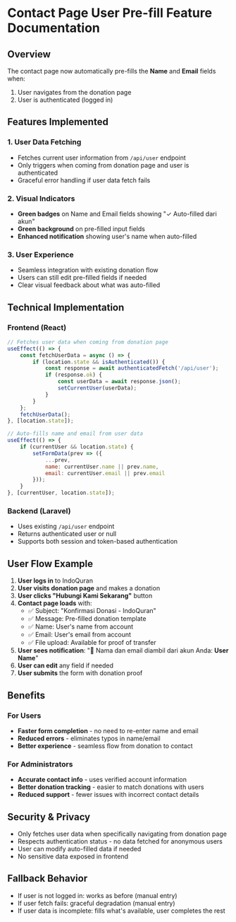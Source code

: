 # Contact Page User Pre-fill Feature Documentation

## Overview
The contact page now automatically pre-fills the **Name** and **Email** fields when:
1. User navigates from the donation page
2. User is authenticated (logged in)

## Features Implemented

### 1. **User Data Fetching**
- Fetches current user information from `/api/user` endpoint
- Only triggers when coming from donation page and user is authenticated
- Graceful error handling if user data fetch fails

### 2. **Visual Indicators**
- **Green badges** on Name and Email fields showing "✓ Auto-filled dari akun"
- **Green background** on pre-filled input fields
- **Enhanced notification** showing user's name when auto-filled

### 3. **User Experience**
- Seamless integration with existing donation flow
- Users can still edit pre-filled fields if needed
- Clear visual feedback about what was auto-filled

## Technical Implementation

### Frontend (React)
```javascript
// Fetches user data when coming from donation page
useEffect(() => {
    const fetchUserData = async () => {
        if (location.state && isAuthenticated()) {
            const response = await authenticatedFetch('/api/user');
            if (response.ok) {
                const userData = await response.json();
                setCurrentUser(userData);
            }
        }
    };
    fetchUserData();
}, [location.state]);

// Auto-fills name and email from user data
useEffect(() => {
    if (currentUser && location.state) {
        setFormData(prev => ({
            ...prev,
            name: currentUser.name || prev.name,
            email: currentUser.email || prev.email
        }));
    }
}, [currentUser, location.state]);
```

### Backend (Laravel)
- Uses existing `/api/user` endpoint
- Returns authenticated user or null
- Supports both session and token-based authentication

## User Flow Example

1. **User logs in** to IndoQuran
2. **User visits donation page** and makes a donation
3. **User clicks "Hubungi Kami Sekarang"** button
4. **Contact page loads** with:
   - ✅ Subject: "Konfirmasi Donasi - IndoQuran"
   - ✅ Message: Pre-filled donation template
   - ✅ Name: User's name from account
   - ✅ Email: User's email from account
   - ✅ File upload: Available for proof of transfer
5. **User sees notification**: "👤 Nama dan email diambil dari akun Anda: **User Name**"
6. **User can edit** any field if needed
7. **User submits** the form with donation proof

## Benefits

### For Users
- **Faster form completion** - no need to re-enter name and email
- **Reduced errors** - eliminates typos in name/email
- **Better experience** - seamless flow from donation to contact

### For Administrators
- **Accurate contact info** - uses verified account information
- **Better donation tracking** - easier to match donations with users
- **Reduced support** - fewer issues with incorrect contact details

## Security & Privacy
- Only fetches user data when specifically navigating from donation page
- Respects authentication status - no data fetched for anonymous users
- User can modify auto-filled data if needed
- No sensitive data exposed in frontend

## Fallback Behavior
- If user is not logged in: works as before (manual entry)
- If user fetch fails: graceful degradation (manual entry)
- If user data is incomplete: fills what's available, user completes the rest
